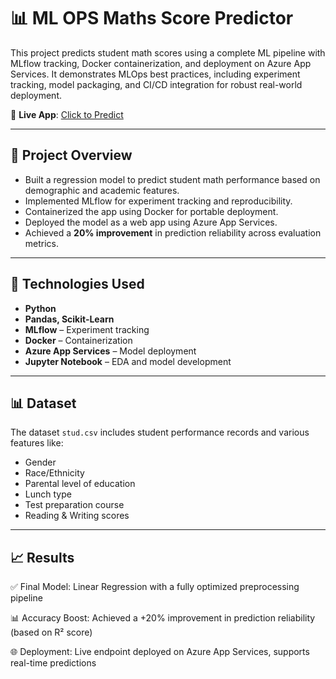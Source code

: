 # 📊 ML OPS Maths Score Predictor

This project predicts student math scores using a complete ML pipeline with MLflow tracking, Docker containerization, and deployment on Azure App Services. It demonstrates MLOps best practices, including experiment tracking, model packaging, and CI/CD integration for robust real-world deployment.

🔗 **Live App**: [Click to Predict](https://studentscoretest-gtchgvbwfvdsawht.canadacentral-01.azurewebsites.net/predictdata)

---

## 🚀 Project Overview

- Built a regression model to predict student math performance based on demographic and academic features.
- Implemented MLflow for experiment tracking and reproducibility.
- Containerized the app using Docker for portable deployment.
- Deployed the model as a web app using Azure App Services.
- Achieved a **20% improvement** in prediction reliability across evaluation metrics.

---

## 🧠 Technologies Used

- **Python**
- **Pandas, Scikit-Learn**
- **MLflow** – Experiment tracking
- **Docker** – Containerization
- **Azure App Services** – Model deployment
- **Jupyter Notebook** – EDA and model development

---

## 📊 Dataset

The dataset `stud.csv` includes student performance records and various features like:

- Gender
- Race/Ethnicity
- Parental level of education
- Lunch type
- Test preparation course
- Reading & Writing scores

---

## 📈 Results

✅ Final Model: Linear Regression with a fully optimized preprocessing pipeline

📊 Accuracy Boost: Achieved a +20% improvement in prediction reliability (based on R² score)

🌐 Deployment: Live endpoint deployed on Azure App Services, supports real-time predictions


